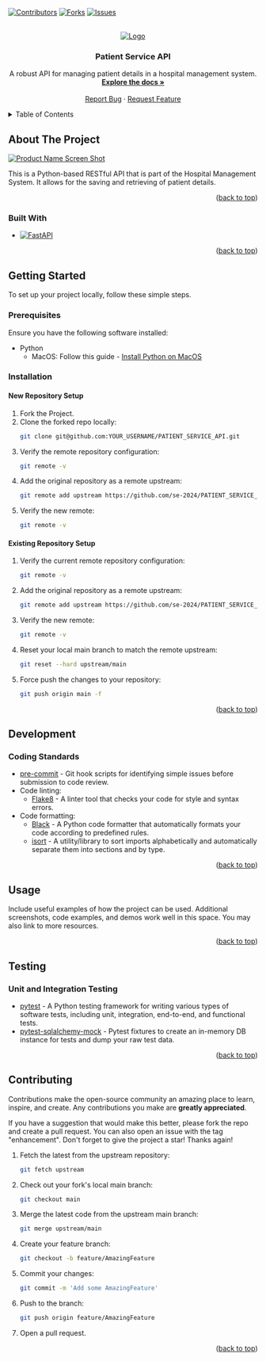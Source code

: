 <a name="readme-top"></a>

[![Contributors][contributors-shield]][contributors-url]
[![Forks][forks-shield]][forks-url]
[![Issues][issues-shield]][issues-url]

<!-- PROJECT LOGO -->
<br />
<div align="center">
  <a href="https://github.com/se-2024/PATIENT_SERVICE_API">
    <img src="images/logo.png" alt="Logo">
  </a>
  
  <h3 align="center">Patient Service API</h3>

  <p align="center">
    A robust API for managing patient details in a hospital management system.
    <br />
    <a href="https://github.com/se-2024/PATIENT_SERVICE_API/blob/main/docs/README.md"><strong>Explore the docs »</strong></a>
    <br />
    <br />
    <a href="https://github.com/se-2024/PATIENT_SERVICE_API/issues">Report Bug</a>
    ·
    <a href="https://github.com/se-2024/PATIENT_SERVICE_API/issues">Request Feature</a>
  </p>
</div>

<!-- TABLE OF CONTENTS -->
<details>
  <summary>Table of Contents</summary>
  <ol>
    <li>
      <a href="#about-the-project">About The Project</a>
      <ul>
        <li><a href="#built-with">Built With</a></li>
      </ul>
    </li>
    <li>
      <a href="#getting-started">Getting Started</a>
      <ul>
        <li><a href="#prerequisites">Prerequisites</a></li>
        <li><a href="#installation">Installation</a></li>
      </ul>
    </li>
    <li><a href="#development">Development</a></li>
    <li><a href="#usage">Usage</a></li>
    <li><a href="#testing">Testing</a></li>
    <li><a href="#contributing">Contributing</a></li>
  </ol>
</details>

<!-- ABOUT THE PROJECT -->
## About The Project

[![Product Name Screen Shot][product-screenshot]](https://example.com)

This is a Python-based RESTful API that is part of the Hospital Management System. It allows for the saving and retrieving of patient details.

<p align="right">(<a href="#readme-top">back to top</a>)</p>

### Built With

* [![FastAPI][FastAPI]][FastAPI-url]

<p align="right">(<a href="#readme-top">back to top</a>)</p>

<!-- GETTING STARTED -->
## Getting Started

To set up your project locally, follow these simple steps.

### Prerequisites

Ensure you have the following software installed:
* Python
  - MacOS: Follow this guide - [Install Python on MacOS](https://docs.python-guide.org/starting/install3/osx/)

### Installation

#### New Repository Setup

1. Fork the Project.
2. Clone the forked repo locally:
    ```sh
    git clone git@github.com:YOUR_USERNAME/PATIENT_SERVICE_API.git
    ```
3. Verify the remote repository configuration:
    ```sh
    git remote -v
    ```
4. Add the original repository as a remote upstream:
    ```sh
    git remote add upstream https://github.com/se-2024/PATIENT_SERVICE_API.git
    ```
5. Verify the new remote:
    ```sh
    git remote -v
    ```

#### Existing Repository Setup

1. Verify the current remote repository configuration:
    ```sh
    git remote -v
    ```
2. Add the original repository as a remote upstream:
    ```sh
    git remote add upstream https://github.com/se-2024/PATIENT_SERVICE_API.git
    ```
3. Verify the new remote:
    ```sh
    git remote -v
    ```
4. Reset your local main branch to match the remote upstream:
    ```sh
    git reset --hard upstream/main
    ```
5. Force push the changes to your repository:
    ```sh
    git push origin main -f
    ```

<p align="right">(<a href="#readme-top">back to top</a>)</p>

## Development

### Coding Standards

- [pre-commit](https://pre-commit.com/) - Git hook scripts for identifying simple issues before submission to code review.
- Code linting:
  - [Flake8](https://github.com/PyCQA/flake8) - A linter tool that checks your code for style and syntax errors.
- Code formatting:
  - [Black](https://github.com/psf/black) - A Python code formatter that automatically formats your code according to predefined rules.
  - [isort](https://github.com/PyCQA/isort) - A utility/library to sort imports alphabetically and automatically separate them into sections and by type.

<p align="right">(<a href="#readme-top">back to top</a>)</p>

<!-- USAGE EXAMPLES -->
## Usage

Include useful examples of how the project can be used. Additional screenshots, code examples, and demos work well in this space. You may also link to more resources.

<p align="right">(<a href="#readme-top">back to top</a>)</p>

<!-- TESTING -->
## Testing

### Unit and Integration Testing

- [pytest](https://docs.pytest.org/en/7.1.x/getting-started.html) - A Python testing framework for writing various types of software tests, including unit, integration, end-to-end, and functional tests.
- [pytest-sqlalchemy-mock](https://github.com/resulyrt93/pytest-sqlalchemy-mock) - Pytest fixtures to create an in-memory DB instance for tests and dump your raw test data.

<p align="right">(<a href="#readme-top">back to top</a>)</p>

<!-- CONTRIBUTING -->
## Contributing

Contributions make the open-source community an amazing place to learn, inspire, and create. Any contributions you make are **greatly appreciated**.

If you have a suggestion that would make this better, please fork the repo and create a pull request. You can also open an issue with the tag "enhancement". Don't forget to give the project a star! Thanks again!

1. Fetch the latest from the upstream repository:
    ```sh
    git fetch upstream
    ```
2. Check out your fork's local main branch:
    ```sh
    git checkout main
    ```
3. Merge the latest code from the upstream main branch:
    ```sh
    git merge upstream/main
    ```
4. Create your feature branch:
    ```sh
    git checkout -b feature/AmazingFeature
    ```
5. Commit your changes:
    ```sh
    git commit -m 'Add some AmazingFeature'
    ```
6. Push to the branch:
    ```sh
    git push origin feature/AmazingFeature
    ```
7. Open a pull request.

<p align="right">(<a href="#readme-top">back to top</a>)</p>

<!-- MARKDOWN LINKS & IMAGES -->
<!-- https://www.markdownguide.org/basic-syntax/#reference-style-links -->
[contributors-shield]: https://img.shields.io/github/contributors/se-2024/PATIENT_SERVICE_API.svg?style=for-the-badge
[contributors-url]: https://github.com/se-2024/PATIENT_SERVICE_API/graphs/contributors
[forks-shield]: https://img.shields.io/github/forks/se-2024/PATIENT_SERVICE_API.svg?style=for-the-badge
[forks-url]: https://github.com/se-2024/PATIENT_SERVICE_API/network/members
[issues-shield]: https://img.shields.io/github/issues/se-2024/PATIENT_SERVICE_API.svg?style=for-the-badge
[issues-url]: https://github.com/se-2024/PATIENT_SERVICE_API/issues
[product-screenshot]: images/screenshot.png
[FastAPI]: https://img.shields.io/badge/FastAPI-005571?style=for-the-badge&logo=fastapi
[FastAPI-url]: https://fastapi.tiangolo.com/
